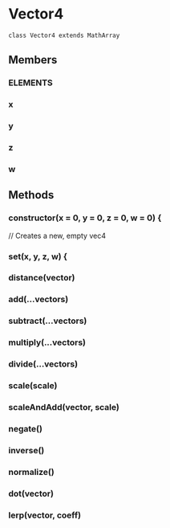 # Vector4

`class Vector4 extends MathArray`


## Members

### ELEMENTS
### x
### y
### z
### w


## Methods

### constructor(x = 0, y = 0, z = 0, w = 0) {
// Creates a new, empty vec4

### set(x, y, z, w) {

### distance(vector)

### add(...vectors)

### subtract(...vectors)

### multiply(...vectors)

### divide(...vectors)

### scale(scale)

### scaleAndAdd(vector, scale)

### negate()

### inverse()

### normalize()

### dot(vector)

### lerp(vector, coeff)
